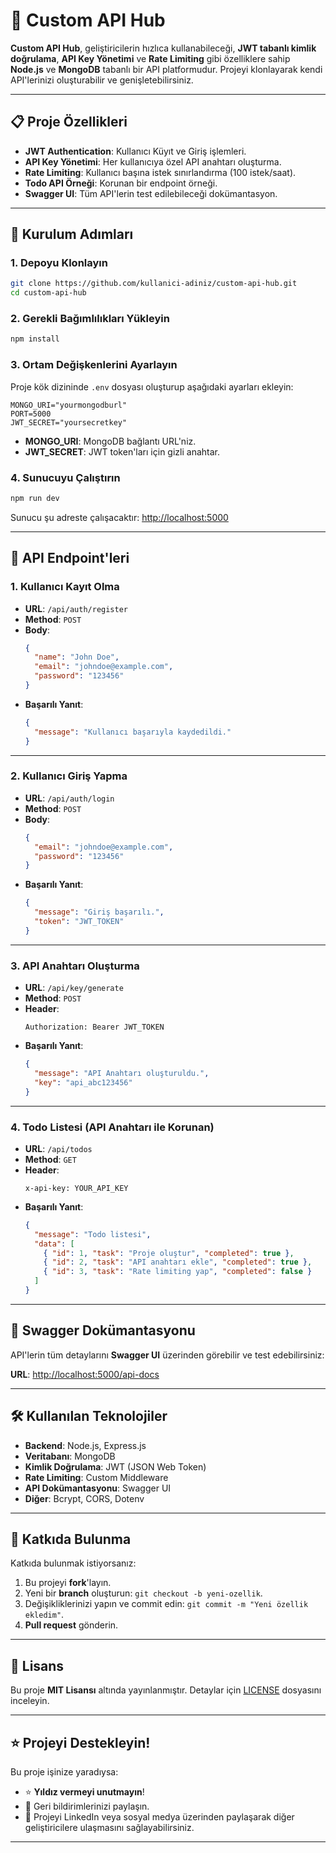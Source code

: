 # 🚀 Custom API Hub

**Custom API Hub**, geliştiricilerin hızlıca kullanabileceği, **JWT tabanlı kimlik doğrulama**, **API Key Yönetimi** ve **Rate Limiting** gibi özelliklere sahip **Node.js** ve **MongoDB** tabanlı bir API platformudur. Projeyi klonlayarak kendi API'lerinizi oluşturabilir ve genişletebilirsiniz.

---

## 📋 Proje Özellikleri

- **JWT Authentication**: Kullanıcı Küyıt ve Giriş işlemleri.
- **API Key Yönetimi**: Her kullanıcıya özel API anahtarı oluşturma.
- **Rate Limiting**: Kullanıcı başına istek sınırlandırma (100 istek/saat).
- **Todo API Örneği**: Korunan bir endpoint örneği.
- **Swagger UI**: Tüm API'lerin test edilebileceği dokümantasyon.

---

## 🚀 Kurulum Adımları

### 1. Depoyu Klonlayın

```bash
git clone https://github.com/kullanici-adiniz/custom-api-hub.git
cd custom-api-hub
```

### 2. Gerekli Bağımlılıkları Yükleyin

```bash
npm install
```

### 3. Ortam Değişkenlerini Ayarlayın

Proje kök dizininde `.env` dosyası oluşturup aşağıdaki ayarları ekleyin:

```env
MONGO_URI="yourmongodburl"
PORT=5000
JWT_SECRET="yoursecretkey"
```

- **MONGO_URI**: MongoDB bağlantı URL'niz.
- **JWT_SECRET**: JWT token'ları için gizli anahtar.

### 4. Sunucuyu Çalıştırın

```bash
npm run dev
```

Sunucu şu adreste çalışacaktır: [http://localhost:5000](http://localhost:5000)

---

## 🔗 API Endpoint'leri

### **1. Kullanıcı Kayıt Olma**
- **URL**: `/api/auth/register`  
- **Method**: `POST`  
- **Body**:  
  ```json
  {
    "name": "John Doe",
    "email": "johndoe@example.com",
    "password": "123456"
  }
  ```
- **Başarılı Yanıt**:
  ```json
  {
    "message": "Kullanıcı başarıyla kaydedildi."
  }
  ```

---

### **2. Kullanıcı Giriş Yapma**
- **URL**: `/api/auth/login`  
- **Method**: `POST`  
- **Body**:  
  ```json
  {
    "email": "johndoe@example.com",
    "password": "123456"
  }
  ```
- **Başarılı Yanıt**:
  ```json
  {
    "message": "Giriş başarılı.",
    "token": "JWT_TOKEN"
  }
  ```

---

### **3. API Anahtarı Oluşturma**
- **URL**: `/api/key/generate`  
- **Method**: `POST`  
- **Header**:  
  ```http
  Authorization: Bearer JWT_TOKEN
  ```
- **Başarılı Yanıt**:
  ```json
  {
    "message": "API Anahtarı oluşturuldu.",
    "key": "api_abc123456"
  }
  ```

---

### **4. Todo Listesi (API Anahtarı ile Korunan)**
- **URL**: `/api/todos`  
- **Method**: `GET`  
- **Header**:  
  ```http
  x-api-key: YOUR_API_KEY
  ```
- **Başarılı Yanıt**:
  ```json
  {
    "message": "Todo listesi",
    "data": [
      { "id": 1, "task": "Proje oluştur", "completed": true },
      { "id": 2, "task": "API anahtarı ekle", "completed": true },
      { "id": 3, "task": "Rate limiting yap", "completed": false }
    ]
  }
  ```

---

## 📄 Swagger Dokümantasyonu

API'lerin tüm detaylarını **Swagger UI** üzerinden görebilir ve test edebilirsiniz:

**URL**: [http://localhost:5000/api-docs](http://localhost:5000/api-docs)

---

## 🛠 Kullanılan Teknolojiler

- **Backend**: Node.js, Express.js
- **Veritabanı**: MongoDB
- **Kimlik Doğrulama**: JWT (JSON Web Token)
- **Rate Limiting**: Custom Middleware
- **API Dokümantasyonu**: Swagger UI
- **Diğer**: Bcrypt, CORS, Dotenv

---

## 🤝 Katkıda Bulunma

Katkıda bulunmak istiyorsanız:  
1. Bu projeyi **fork**'layın.  
2. Yeni bir **branch** oluşturun: `git checkout -b yeni-ozellik`.  
3. Değişikliklerinizi yapın ve commit edin: `git commit -m "Yeni özellik ekledim"`.  
4. **Pull request** gönderin.

---

## 📃 Lisans

Bu proje **MIT Lisansı** altında yayınlanmıştır. Detaylar için [LICENSE](LICENSE) dosyasını inceleyin.

---

## ⭐ Projeyi Destekleyin!

Bu proje işinize yaradıysa:  
- ⭐ **Yıldız vermeyi unutmayın**!  
- 💬 Geri bildirimlerinizi paylaşın.  
- 🔗 Projeyi LinkedIn veya sosyal medya üzerinden paylaşarak diğer geliştiricilere ulaşmasını sağlayabilirsiniz.

---


